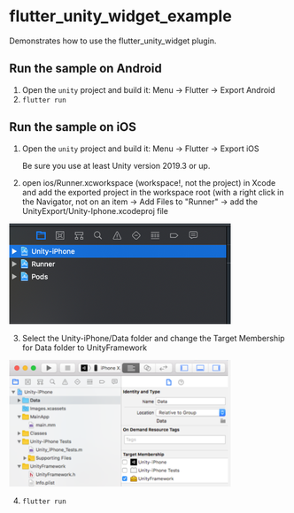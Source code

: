 # flutter_unity_widget_example

Demonstrates how to use the flutter_unity_widget plugin.

## Run the sample on Android

  1. Open the `unity` project and build it: Menu -> Flutter -> Export Android
  2. `flutter run`

## Run the sample on iOS
  1. Open the `unity` project and build it: Menu -> Flutter -> Export iOS
     
     Be sure you use at least Unity version 2019.3 or up.
     
  2. open ios/Runner.xcworkspace (workspace!, not the project) in Xcode and add the exported project in the workspace root (with a right click in the Navigator, not on an item -> Add Files to "Runner" -> add the UnityExport/Unity-Iphone.xcodeproj file
  <img src="../workspace.png" width="400" />
  
  3. Select the Unity-iPhone/Data folder and change the Target Membership for Data folder to UnityFramework
  <img src="../change_target_membership_data_folder.png" width="400" /> 
  
  4. `flutter run`

